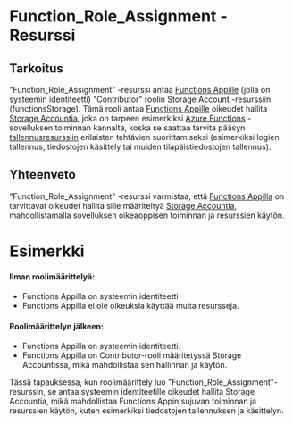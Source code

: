 # Function_Role_Assignment - Resurssi

## Tarkoitus
"Function_Role_Assignment" -resurssi antaa [Functions Appille](FunctionsApp.md) (jolla on systeemin identiteetti) "Contributor" roolin Storage Account -resurssiin (functionsStorage). Tämä rooli antaa [Functions Appille](FunctionsApp.md) oikeudet hallita [Storage Accountia](functionsStorage.md), joka on tarpeen esimerkiksi [Azure Functions](FunctionsApp.md) -sovelluksen toiminnan kannalta, koska se saattaa tarvita pääsyn [tallennusresurssiin](functionsStorage.md) erilaisten tehtävien suorittamiseksi (esimerkiksi logien tallennus, tiedostojen käsittely tai muiden tilapäistiedostojen tallennus).

## Yhteenveto
"Function_Role_Assignment" -resurssi varmistaa, että [Functions Appilla](FunctionsApp.md) on tarvittavat oikeudet hallita sille määriteltyä [Storage Accountia](functionsStorage.md), mahdollistamalla sovelluksen oikeaoppisen toiminnan ja resurssien käytön.

# Esimerkki
#### Ilman roolimäärittelyä:
* Functions Appilla on systeemin identiteetti
* Functions Appilla ei ole oikeuksia käyttää muita resursseja.
#### Roolimäärittelyn jälkeen:
* Functions Appilla on systeemin identiteetti.
* Functions Appilla on Contributor-rooli määritetyssä Storage Accountissa, mikä mahdollistaa sen hallinnan ja käytön.

Tässä tapauksessa, kun roolimäärittely luo "Function_Role_Assignment"-resurssin, se antaa systeemin identiteetille oikeudet hallita Storage Accountia, mikä mahdollistaa Functions Appin sujuvan toiminnan ja resurssien käytön, kuten esimerkiksi tiedostojen tallennuksen ja käsittelyn.